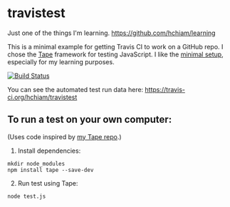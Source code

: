 # travistest

Just one of the things I'm learning. https://github.com/hchiam/learning

This is a minimal example for getting Travis CI to work on a GitHub repo. I chose the [Tape](https://en.wikipedia.org/wiki/Tape_(JavaScript_testing_framework)) framework for testing JavaScript. I like the [minimal setup](https://raygun.com/blog/javascript-unit-testing-frameworks/), especially for my learning purposes.

[![Build Status](https://travis-ci.org/hchiam/travistest.svg?branch=master)](https://travis-ci.org/hchiam/travistest)

You can see the automated test run data here: https://travis-ci.org/hchiam/travistest

## To run a test on your own computer:

(Uses code inspired by [my Tape repo](https://github.com/hchiam/learning-tape).)

1. Install dependencies:
```
mkdir node_modules
npm install tape --save-dev
```
2. Run test using Tape:
```
node test.js
```
